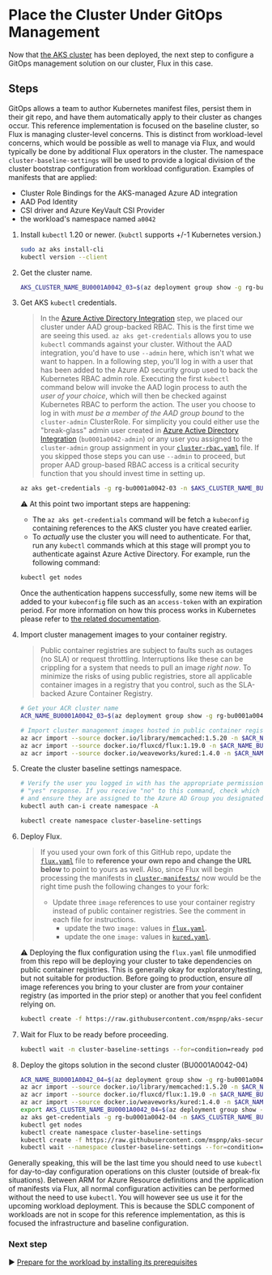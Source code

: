 # Place the Cluster Under GitOps Management

Now that [the AKS cluster](./06-aks-cluster.md) has been deployed, the next step to configure a GitOps management solution on our cluster, Flux in this case.

## Steps

GitOps allows a team to author Kubernetes manifest files, persist them in their git repo, and have them automatically apply to their cluster as changes occur. This reference implementation is focused on the baseline cluster, so Flux is managing cluster-level concerns. This is distinct from workload-level concerns, which would be possible as well to manage via Flux, and would typically be done by additional Flux operators in the cluster. The namespace `cluster-baseline-settings` will be used to provide a logical division of the cluster bootstrap configuration from workload configuration. Examples of manifests that are applied:

- Cluster Role Bindings for the AKS-managed Azure AD integration
- AAD Pod Identity
- CSI driver and Azure KeyVault CSI Provider
- the workload's namespace named `a0042`

1. Install `kubectl` 1.20 or newer. (`kubctl` supports +/-1 Kubernetes version.)

   ```bash
   sudo az aks install-cli
   kubectl version --client
   ```

1. Get the cluster name.

   ```bash
   AKS_CLUSTER_NAME_BU0001A0042_03=$(az deployment group show -g rg-bu0001a0042-03 -n cluster-stamp --query properties.outputs.aksClusterName.value -o tsv)
   ```

1. Get AKS `kubectl` credentials.

   > In the [Azure Active Directory Integration](03-aad.md) step, we placed our cluster under AAD group-backed RBAC. This is the first time we are seeing this used. `az aks get-credentials` allows you to use `kubectl` commands against your cluster. Without the AAD integration, you'd have to use `--admin` here, which isn't what we want to happen. In a following step, you'll log in with a user that has been added to the Azure AD security group used to back the Kubernetes RBAC admin role. Executing the first `kubectl` command below will invoke the AAD login process to auth the _user of your choice_, which will then be checked against Kubernetes RBAC to perform the action. The user you choose to log in with _must be a member of the AAD group bound_ to the `cluster-admin` ClusterRole. For simplicity you could either use the "break-glass" admin user created in [Azure Active Directory Integration](03-aad.md) (`bu0001a0042-admin`) or any user you assigned to the `cluster-admin` group assignment in your [`cluster-rbac.yaml`](cluster-manifests/cluster-rbac.yaml) file. If you skipped those steps you can use `--admin` to proceed, but proper AAD group-based RBAC access is a critical security function that you should invest time in setting up.

   ```bash
   az aks get-credentials -g rg-bu0001a0042-03 -n $AKS_CLUSTER_NAME_BU0001A0042_03
   ```

   :warning: At this point two important steps are happening:

   - The `az aks get-credentials` command will be fetch a `kubeconfig` containing references to the AKS cluster you have created earlier.
   - To _actually_ use the cluster you will need to authenticate. For that, run any `kubectl` commands which at this stage will prompt you to authenticate against Azure Active Directory. For example, run the following command:

   ```bash
   kubectl get nodes
   ```

   Once the authentication happens successfully, some new items will be added to your `kubeconfig` file such as an `access-token` with an expiration period. For more information on how this process works in Kubernetes please refer to [the related documentation](https://kubernetes.io/docs/reference/access-authn-authz/authentication/#openid-connect-tokens).

1. Import cluster management images to your container registry.

   > Public container registries are subject to faults such as outages (no SLA) or request throttling. Interruptions like these can be crippling for a system that needs to pull an image _right now_. To minimize the risks of using public registries, store all applicable container images in a registry that you control, such as the SLA-backed Azure Container Registry.

   ```bash
   # Get your ACR cluster name
   ACR_NAME_BU0001A0042_03=$(az deployment group show -g rg-bu0001a0042-03 -n cluster-stamp --query properties.outputs.containerRegistryName.value -o tsv)

   # Import cluster management images hosted in public container registries
   az acr import --source docker.io/library/memcached:1.5.20 -n $ACR_NAME_BU0001A0042_03
   az acr import --source docker.io/fluxcd/flux:1.19.0 -n $ACR_NAME_BU0001A0042_03
   az acr import --source docker.io/weaveworks/kured:1.4.0 -n $ACR_NAME_BU0001A0042_03
   ```

1. Create the cluster baseline settings namespace.

   ```bash
   # Verify the user you logged in with has the appropriate permissions. This should result in a
   # "yes" response. If you receive "no" to this command, check which user you authenticated as
   # and ensure they are assigned to the Azure AD Group you designated for cluster admins.
   kubectl auth can-i create namespace -A

   kubectl create namespace cluster-baseline-settings
   ```

1. Deploy Flux.

   > If you used your own fork of this GitHub repo, update the [`flux.yaml`](./cluster-manifests/cluster-baseline-settings/flux.yaml) file to **reference your own repo and change the URL below** to point to yours as well. Also, since Flux will begin processing the manifests in [`cluster-manifests/`](./cluster-manifests/) now would be the right time push the following changes to your fork:
   >
   > - Update three `image` references to use your container registry instead of public container registries. See the comment in each file for instructions.
   >   - update the two `image:` values in [`flux.yaml`](./cluster-manifests/cluster-baseline-settings/flux.yaml).
   >   - update the one `image:` values in [`kured.yaml`](./cluster-manifests/cluster-baseline-settings/kured.yaml).

   :warning: Deploying the flux configuration using the `flux.yaml` file unmodified from this repo will be deploying your cluster to take dependencies on public container registries. This is generally okay for exploratory/testing, but not suitable for production. Before going to production, ensure _all_ image references you bring to your cluster are from _your_ container registry (as imported in the prior step) or another that you feel confident relying on.

   ```bash
   kubectl create -f https://raw.githubusercontent.com/mspnp/aks-secure-baseline/main/cluster-manifests/cluster-baseline-settings/flux.yaml
   ```

1. Wait for Flux to be ready before proceeding.

   ```bash
   kubectl wait -n cluster-baseline-settings --for=condition=ready pod --selector=app.kubernetes.io/name=flux --timeout=90s
   ```

1. Deploy the gitops solution in the second cluster (BU0001A0042-04)

   ```bash
   ACR_NAME_BU0001A0042_04=$(az deployment group show -g rg-bu0001a0042-04 -n cluster-stamp --query properties.outputs.containerRegistryName.value -o tsv)
   az acr import --source docker.io/library/memcached:1.5.20 -n $ACR_NAME_BU0001A0042_04
   az acr import --source docker.io/fluxcd/flux:1.19.0 -n $ACR_NAME_BU0001A0042_04
   az acr import --source docker.io/weaveworks/kured:1.4.0 -n $ACR_NAME_BU0001A0042_04
   export AKS_CLUSTER_NAME_BU0001A0042_04=$(az deployment group show --resource-group rg-bu0001a0042-04 -n cluster-stamp --query properties.outputs.aksClusterName.value -o tsv)
   az aks get-credentials -g rg-bu0001a0042-04 -n $AKS_CLUSTER_NAME_BU0001A0042_04
   kubectl get nodes
   kubectl create namespace cluster-baseline-settings
   kubectl create -f https://raw.githubusercontent.com/mspnp/aks-secure-baseline/main/cluster-manifests/cluster-baseline-settings/flux.yaml
   kubectl wait --namespace cluster-baseline-settings --for=condition=ready pod --selector=app.kubernetes.io/name=flux --timeout=90s
   ```

Generally speaking, this will be the last time you should need to use `kubectl` for day-to-day configuration operations on this cluster (outside of break-fix situations). Between ARM for Azure Resource definitions and the application of manifests via Flux, all normal configuration activities can be performed without the need to use `kubectl`. You will however see us use it for the upcoming workload deployment. This is because the SDLC component of workloads are not in scope for this reference implementation, as this is focused the infrastructure and baseline configuration.

### Next step

:arrow_forward: [Prepare for the workload by installing its prerequisites](./08-workload-prerequisites.md)

